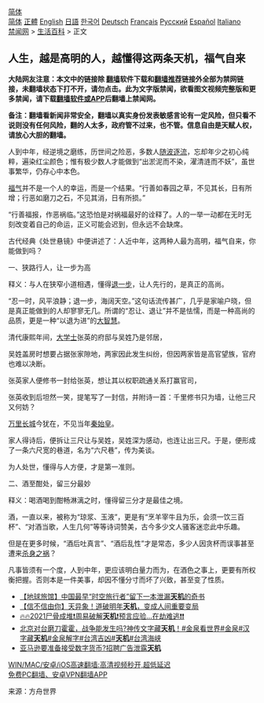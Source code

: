  <!-- 面包屑导航 --> <div class="breadcrumb"><!-- GTranslate: https://gtranslate.io/ -->  <div class="switcher notranslate">  <div class="selected">  <a href="#" onclick="return false;"> 简体</a>  </div>  <div class="option">  <a href="https://www.bannedbook.org" onclick="doGTranslate('zh-CN|zh-CN');jQuery('div.switcher div.selected a').html(jQuery(this).html());return false;" title="简体中文" class="nturl selected"> 简体</a>  <a href="https://www.bannedbook.org/zh-tw/" onclick="doGTranslate('zh-CN|zh-TW');jQuery('div.switcher div.selected a').html(jQuery(this).html());return false;" title="繁體中文" class="nturl"> 正體</a>  <a href="https://www.bannedbook.org/en/" onclick="doGTranslate('zh-CN|en');jQuery('div.switcher div.selected a').html(jQuery(this).html());return false;" title="English" class="nturl"> English</a>  <a href="https://www.bannedbook.org/ja/" onclick="doGTranslate('zh-CN|ja');jQuery('div.switcher div.selected a').html(jQuery(this).html());return false;" title="日本語" class="nturl"> 日語</a>  <a href="https://www.bannedbook.org/ko/" onclick="doGTranslate('zh-CN|ko');jQuery('div.switcher div.selected a').html(jQuery(this).html());return false;" title="한국어" class="nturl"> 한국어</a>  <a href="https://www.bannedbook.org/de/" onclick="doGTranslate('zh-CN|de');jQuery('div.switcher div.selected a').html(jQuery(this).html());return false;" title="Deutsch" class="nturl"> Deutsch</a>  <a href="https://www.bannedbook.org/fr/" onclick="doGTranslate('zh-CN|fr');jQuery('div.switcher div.selected a').html(jQuery(this).html());return false;" title="Français" class="nturl"> Français</a>  <a href="https://www.bannedbook.org/ru/" onclick="doGTranslate('zh-CN|ru');jQuery('div.switcher div.selected a').html(jQuery(this).html());return false;" title="Русский" class="nturl"> Русский</a>  <a href="https://www.bannedbook.org/es/" onclick="doGTranslate('zh-CN|es');jQuery('div.switcher div.selected a').html(jQuery(this).html());return false;" title="Español" class="nturl"> Español</a>  <a href="https://www.bannedbook.org/it/" onclick="doGTranslate('zh-CN|it');jQuery('div.switcher div.selected a').html(jQuery(this).html());return false;" title="Italiano" class="nturl"> Italiano</a>  </div>  </div>      <div class='breadcrumb-sub'><!-- Breadcrumb NavXT 6.3.0 --> <a href="https://www.bannedbook.org/" class="home">禁闻网</a> &gt; <a href="https://www.bannedbook.org/bnews/lifebaike/" class="category">生活百科</a> &gt; 正文</div></div><h2>人生，越是高明的人，越懂得这两条天机，福气自来</h2> <p class="notice"><b>大陆网友注意：本文中的链接除 <a href="https://github.com/bannedbook/fanqiang" >翻墙</a>软件下载和<a href="https://github.com/killgcd/justmysocks/blob/master/README.md">翻墙推荐</a>链接外全部为禁网链接，未翻墙状态下打不开，请勿点击。此为文字版禁闻，欲看图文视频完整版和更多禁闻，请下载<a href="https://github.com/bannedbook/fanqiang">翻墙软件或APP</a>后翻墙上禁闻网。</p><p>备注：翻墙看新闻非常安全，翻墙以真实身份发表敏感言论有一定风险，但只看不说则没有任何风险，翻的人太多，政府管不过来，也不管。信息自由是天赋人权，请放心大胆的翻墙。</b></p>  <div class="entry"> <p>人到中年，经逆境之磨练，历世间之险恶，多数人<a href="https://www.bannedbook.org/bnews/tag/%E9%9A%8F%E6%B3%A2%E9%80%90%E6%B5%81/" class="st_tag internal_tag" rel="tag" title="标签 随波逐流 下的日志">随波逐流</a>，忘却年少之初心纯粹，遍染红尘颜色；惟有极少数人才能做到“出淤泥而不染，濯清涟而不妖”，虽世事繁华，仍存心中本色。</p> <p><a href="https://www.bannedbook.org/bnews/tag/%E7%A6%8F%E6%B0%94/" class="st_tag internal_tag" rel="tag" title="标签 福气 下的日志">福气</a>并不是一个人的幸运，而是一个结果。“行善如春园之草，不见其长，日有所增；行恶如磨刀之石，不见其消，日有所损。”</p> <p>“行善福报，作恶祸临。”这恐怕是对祸福最好的诠释了。人的一举一动都在无时无刻改变着自己的命运，正义可能会迟到，但永远不会缺席。</p> <p>古代经典《处世悬镜》中便讲述了：人近中年，这两种人最为高明，福气自来，你能做到吗？</p> <p>一、狭路行人，让一步为高</p>  <p>释义：与人在狭窄小道相遇，懂得<a href="https://www.bannedbook.org/bnews/tag/%E9%80%80%E4%B8%80%E6%AD%A5/" class="st_tag internal_tag" rel="tag" title="标签 退一步 下的日志">退一步</a>，让人先行的，是真正的高尚。</p> <p>“忍一时，风平浪静；退一步，海阔天空。”这句话流传甚广，几乎是家喻户晓，但是真正能做到的人却寥寥无几。所谓的“忍让、退让”并不是怯懦，而是一种高尚的品质，更是一种“以退为进”的<a href="https://www.bannedbook.org/bnews/tag/%e5%a4%a7%e6%99%ba%e6%85%a7/" class="st_tag internal_tag" rel="tag" title="标签 大智慧 下的日志">大智慧</a>。</p> <p>清代康熙年间，<a href="https://www.bannedbook.org/bnews/tag/%E5%A4%A7%E5%AD%A6%E5%A3%AB/" class="st_tag internal_tag" rel="tag" title="标签 大学士 下的日志">大学士</a>张英的府邸与吴姓乃是邻居，</p> <p>吴姓盖房时想要占据张家隙地，两家因此发生纠纷，但因两家皆是高官望族，官府也难以决断。</p> <p>张英家人便修书一封给张英，想让其以权职疏通关系打赢官司，</p>  <p>张英收到后坦然一笑，提笔写了一封信，并附诗一首：千里修书只为墙，让他三尺又何妨？</p> <p><a href="https://www.bannedbook.org/bnews/tag/%e4%b8%87%e9%87%8c%e9%95%bf%e5%9f%8e/" class="st_tag internal_tag" rel="tag" title="标签 万里长城 下的日志">万里长城</a>今犹在，不见当年<a href="https://www.bannedbook.org/bnews/tag/%e7%a7%a6%e5%a7%8b%e7%9a%87/" class="st_tag internal_tag" rel="tag" title="标签 秦始皇 下的日志">秦始皇</a>。</p> <p>家人得诗后，便拆让三尺让与吴姓，吴姓深为感动，也连让出三尺。于是，便形成了一条六尺宽的巷道，名为“六尺巷”，传为美谈。</p> <p>为人处世，懂得与人方便，才是第一准则。</p> <p>二、酒至酣处，留三分最妙</p>  <p>释义：喝酒喝到酣畅淋漓之时，懂得留三分才是最佳之境。</p> <p>酒，一直以来，被称为“琼浆、玉液”，更是有“烹羊宰牛且为乐，会须一饮三百杯”、“对酒当歌，人生几何”等等诗词赞美，古今多少文人骚客迷恋此中乐趣。</p> <p>但是在更多时候，“酒后吐真言”、“酒后乱性”才是常态，多少人因贪杯而误事甚至遭来<a href="https://www.bannedbook.org/bnews/tag/%E6%9D%80%E8%BA%AB%E4%B9%8B%E7%A5%B8/" class="st_tag internal_tag" rel="tag" title="标签 杀身之祸 下的日志">杀身之祸</a>？</p> <p>凡事皆须有一个度，人到中年，更应该明白量力而为，在酒色之事上，更要有所权衡把握。否则本是一件美事，却因不懂分寸而坏了兴致，甚至变了性质。</p> <ul class='op-related-articles' title='相关阅读'> <li><a href='https://www.bannedbook.org/bnews/comments/20210802/1598760.html' target='_blank'>【地球旅馆】中国最早“时空旅行者”留下一本泄漏<b>天机</b>的奇书</a></li> <li><a href='https://www.bannedbook.org/bnews/comments/20210802/1598665.html' target='_blank'>【信不信由你】天异象！道破明年<b>天机</b>，变成人间重要变局</a></li> <li><a href='https://www.bannedbook.org/bnews/bannedvideo/20210801/1598008.html' target='_blank'>🔥🔥2021尸骨成堆❗周易破解<b>天机</b>❗预言应验...在劫难逃❗❗</a></li> <li><a href='https://www.bannedbook.org/bnews/bannedvideo/20210726/1594144.html' target='_blank'>北京对台磨刀霍霍，战争能发生吗?神传文字藏<b>天机</b>！#金泉看世界#金泉#汉字藏<b>天机</b>#金泉解字#台湾吉凶#<b>天机</b>#台湾海峡</a></li> <li><a href='https://www.bannedbook.org/bnews/cnnews/20210724/1593562.html' target='_blank'>亚马逊要准备接受数字货币?招聘广告泄露<b>天机</b></a></li> </ul> <p class="texttj"> <a href="https://github.com/bannedbook/fanqiang/wiki/V2ray%E6%9C%BA%E5%9C%BA" target="_blank">WIN/MAC/安卓/iOS高速翻墙:高清视频秒开,超低延迟</a><br/> <a href="https://github.com/bannedbook/fanqiang/wiki/%E7%A6%81%E9%97%BB%E7%BD%91%E5%AE%89%E5%8D%93%E7%BF%BB%E5%A2%99%E6%96%B0%E9%97%BBAPP" target="_blank">免费PC翻墙、安卓VPN翻墙APP</a></p> <p> 来源：方舟世界 </p><a name='sharetosocial'></a>  <div style="margin-bottom:5px;padding-bottom:5px;clear:both"> <div id="archive-pix-1" class="banner-ads"> <!-- AuctionX Display platform tag START --> <div id="26318x728x90x621x_ADSLOT2" clicktrack="%%CLICK_URL_ESC%%"></div> <!-- AuctionX Display platform tag END --> </div> <div id="archive-pix-2" class="banner-ads"> <!-- AuctionX Display platform tag START --> <div id="26315x300x250x621x_ADSLOT2" clicktrack="%%CLICK_URL_ESC%%"></div> <!-- AuctionX Display platform tag END --> </div> </div>  <div id="archive-pix-1" class="banner-ads"> <!-- AuctionX Display platform tag START --> <div id="26318x728x90x621x_ADSLOT3" clicktrack="%%CLICK_URL_ESC%%"></div> <!-- AuctionX Display platform tag END --> </div> </div><!--END ENTRY--> 